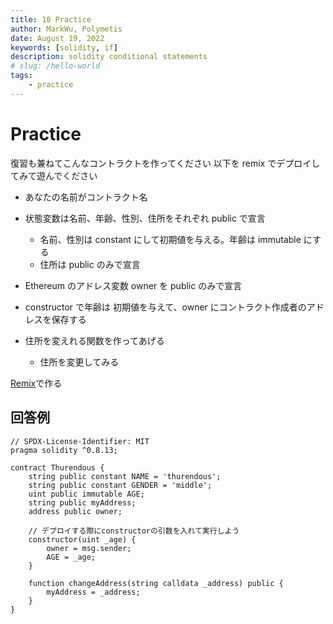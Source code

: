 ```yaml
---
title: 10 Practice
author: MarkWu, Polymetis
date: August 19, 2022
keywords: [solidity, if]
description: solidity conditional statements
# slug: /hello-world
tags:
    - practice
---
```


# Practice

復習も兼ねてこんなコントラクトを作ってください
以下を remix でデプロイしてみて遊んでください

-   あなたの名前がコントラクト名
-   状態変数は名前、年齢、性別、住所をそれぞれ public で宣言
    -   名前、性別は constant にして初期値を与える。年齢は immutable にする
    -   住所は public のみで宣言
-   Ethereum のアドレス変数 owner を public のみで宣言
-   constructor で年齢は 初期値を与えて、owner にコントラクト作成者のアドレスを保存する
-   住所を変えれる関数を作ってあげる

    -   住所を変更してみる

[Remix](https://remix.ethereum.org/)で作る

## 回答例

```solidity
// SPDX-License-Identifier: MIT
pragma solidity ^0.8.13;

contract Thurendous {
    string public constant NAME = 'thurendous';
    string public constant GENDER = 'middle';
    uint public immutable AGE;
    string public myAddress;
    address public owner;

    // デプロイする際にconstructorの引数を入れて実行しよう
    constructor(uint _age) {
        owner = msg.sender;
        AGE = _age;
    }

    function changeAddress(string calldata _address) public {
        myAddress = _address;
    }
}
```
